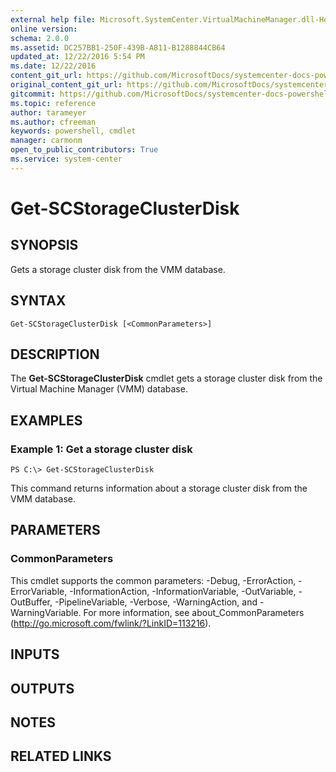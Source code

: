 ```yaml
---
external help file: Microsoft.SystemCenter.VirtualMachineManager.dll-Help.xml
online version: 
schema: 2.0.0
ms.assetid: DC257BB1-250F-439B-A811-B1288844CB64
updated_at: 12/22/2016 5:54 PM
ms.date: 12/22/2016
content_git_url: https://github.com/MicrosoftDocs/systemcenter-docs-powershell/blob/live/systemcenter-cmdlets/SystemCenter2016/VirtualMachineManager/vlatest/Get-SCStorageClusterDisk.md
original_content_git_url: https://github.com/MicrosoftDocs/systemcenter-docs-powershell/blob/live/systemcenter-cmdlets/SystemCenter2016/VirtualMachineManager/vlatest/Get-SCStorageClusterDisk.md
gitcommit: https://github.com/MicrosoftDocs/systemcenter-docs-powershell/blob/17c3a51bd892aad46c731d9f381f0704b4815004/systemcenter-cmdlets/SystemCenter2016/VirtualMachineManager/vlatest/Get-SCStorageClusterDisk.md
ms.topic: reference
author: tarameyer
ms.author: cfreeman
keywords: powershell, cmdlet
manager: carmonm
open_to_public_contributors: True
ms.service: system-center
---
```


# Get-SCStorageClusterDisk

## SYNOPSIS
Gets a storage cluster disk from the VMM database.

## SYNTAX

```
Get-SCStorageClusterDisk [<CommonParameters>]
```

## DESCRIPTION
The **Get-SCStorageClusterDisk** cmdlet gets a storage cluster disk from the Virtual Machine Manager (VMM) database.

## EXAMPLES

### Example 1: Get a storage cluster disk
```
PS C:\> Get-SCStorageClusterDisk
```

This command returns information about a storage cluster disk from the VMM database.

## PARAMETERS

### CommonParameters
This cmdlet supports the common parameters: -Debug, -ErrorAction, -ErrorVariable, -InformationAction, -InformationVariable, -OutVariable, -OutBuffer, -PipelineVariable, -Verbose, -WarningAction, and -WarningVariable. For more information, see about_CommonParameters (http://go.microsoft.com/fwlink/?LinkID=113216).

## INPUTS

## OUTPUTS

## NOTES

## RELATED LINKS

